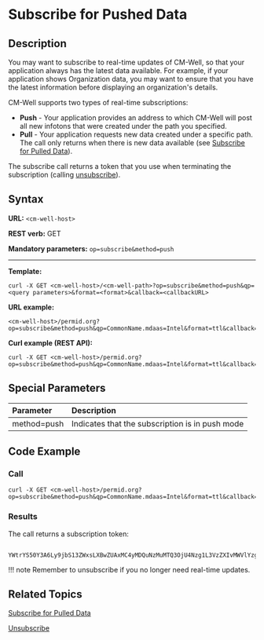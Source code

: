 # Subscribe for Pushed Data

## Description

You may want to subscribe to real-time updates of CM-Well, so that your application always has the latest data available. For example, if your application shows Organization data, you may want to ensure that you have the latest information before displaying an organization's details.

CM-Well supports two types of real-time subscriptions:

* **Push** - Your application provides an address to which CM-Well will post all new infotons that were created under the path you specified.
* **Pull** - Your application requests new data created under a specific path. The call only returns when there is new data available (see [Subscribe for Pulled Data](API.Subscribe.SubscribeForPulledData.md)).

The subscribe call returns a token that you use when terminating the subscription (calling [unsubscribe](API.Subscribe.Unsubscribe.md)).

## Syntax

**URL:** ```<cm-well-host>```

**REST verb:** GET

**Mandatory parameters:** ```op=subscribe&method=push```

----------

**Template:**

```
curl -X GET <cm-well-host>/<cm-well-path>?op=subscribe&method=push&qp=<query parameters>&format=<format>&callback=<callbackURL>
```

**URL example:** 

```
<cm-well-host>/permid.org?op=subscribe&method=push&qp=CommonName.mdaas=Intel&format=ttl&callback=http://mycallback/path
```

**Curl example (REST API):**

```
curl -X GET <cm-well-host>/permid.org?op=subscribe&method=push&qp=CommonName.mdaas=Intel&format=ttl&callback=http://mycallback/path
```

## Special Parameters

Parameter | Description
:----------|:-------------
method=push | Indicates that the subscription is in push mode

## Code Example

### Call

```
curl -X GET <cm-well-host>/permid.org?op=subscribe&method=push&qp=CommonName.mdaas=Intel&format=ttl&callback=http://mycallback/path
```

### Results

The call returns a subscription token:

```    	
	YWtrYS50Y3A6Ly9jbS13ZWxsLXBwZUAxMC4yMDQuNzMuMTQ3OjU4Nzg1L3VzZXIvMWVlYzg1ZGEs
```

!!! note
	Remember to unsubscribe if you no longer need real-time updates.

## Related Topics

[Subscribe for Pulled Data](API.Subscribe.SubscribeForPulledData.md)

[Unsubscribe](API.Subscribe.Unsubscribe.md)


